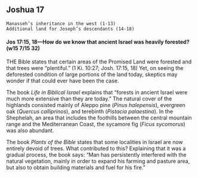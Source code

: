 ## Joshua 17

```
Manasseh’s inheritance in the west (1-13)
Additional land for Joseph’s descendants (14-18)
```

#### Jos 17:15, 18​—How do we know that ancient Israel was heavily forested? (w15 7/15 32)

THE Bible states that certain areas of the Promised Land were forested and that trees were “plentiful.” (1 Ki. 10:27; Josh. 17:15, 18) Yet, on seeing the deforested condition of large portions of the land today, skeptics may wonder if that could ever have been the case.

The book *Life in Biblical Israel* explains that “forests in ancient Israel were much more extensive than they are today.” The natural cover of the highlands consisted mainly of Aleppo pine (*Pinus halepensis*), evergreen oak (*Quercus calliprinos*), and terebinth (*Pistacia palaestina*). In the Shephelah, an area that includes the foothills between the central mountain range and the Mediterranean Coast, the sycamore fig (*Ficus sycomorus*) was also abundant.

The book *Plants of the Bible* states that some localities in Israel are now entirely devoid of trees. What contributed to this? Explaining that it was a gradual process, the book says: “Man has persistently interfered with the natural vegetation, mainly in order to expand his farming and pasture area, but also to obtain building materials and fuel for his fire.”
